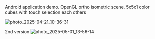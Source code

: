 Android application demo.
OpenGL ortho isometric scene. 5x5x1 color cubes with touch selection each others

![photo_2025-04-21_10-36-31](https://github.com/user-attachments/assets/80fc7c4c-67dc-465a-adbe-8182f366e704)

2nd version
![photo_2025-05-01_13-56-14](https://github.com/user-attachments/assets/5e3feece-5894-4fba-af8a-983101c27def)

